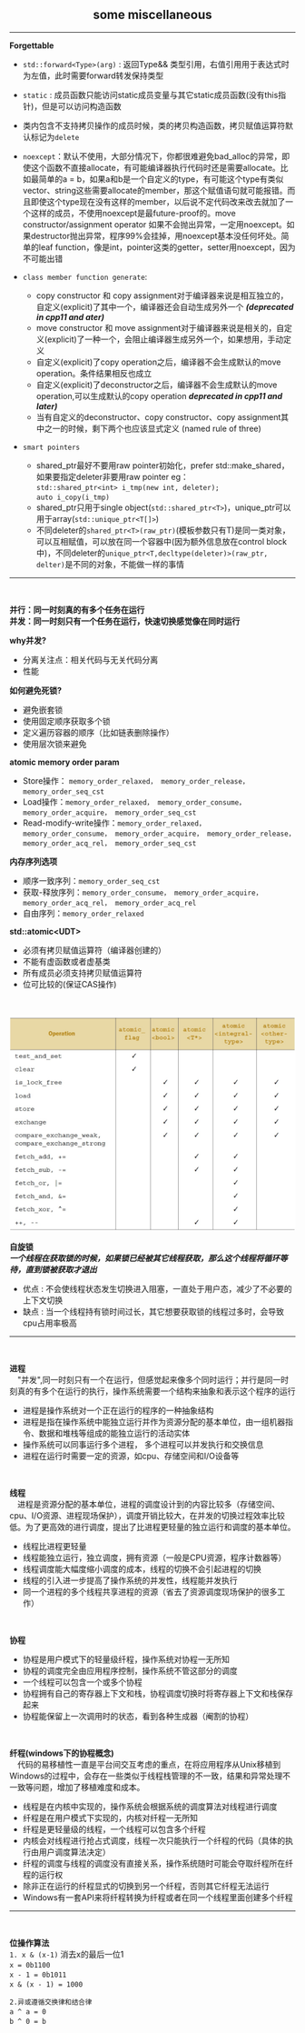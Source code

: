
## <center>  some miscellaneous  </center> ##

---

**Forgettable**
 - `std::forward<Type>(arg)` : 返回Type&& 类型引用，右值引用用于表达式时为左值，此时需要forward转发保持类型  

 - `static` : 成员函数只能访问static成员变量与其它static成员函数(没有this指针)，但是可以访问构造函数

 -  类内包含不支持拷贝操作的成员时候，类的拷贝构造函数，拷贝赋值运算符默认标记为`delete`

 -  `noexcept`：默认不使用，大部分情况下，你都很难避免bad_alloc的异常，即使这个函数不直接allocate，有可能编译器执行代码时还是需要allocate。比如最简单的a = b，如果a和b是一个自定义的type，有可能这个type有类似vector、string这些需要allocate的member，那这个赋值语句就可能报错。而且即使这个type现在没有这样的member，以后说不定代码改来改去就加了一个这样的成员，不使用noexcept是最future-proof的。move constructor/assignment operator 如果不会抛出异常，一定用noexcept。如果destructor抛出异常，程序99%会挂掉，用noexcept基本没任何坏处。简单的leaf function，像是int，pointer这类的getter，setter用noexcept，因为不可能出错

- `class member function generate`:
  - copy constructor 和 copy assignment对于编译器来说是相互独立的，自定义(explicit)了其中一个，编译器还会自动生成另外一个 ***(deprecated in cpp11 and ater)***
  - move constructor 和 move assignment对于编译器来说是相关的，自定义(explicit)了一种一个，会阻止编译器生成另外一个，如果想用，手动定义
  - 自定义(explicit)了copy operation之后，编译器不会生成默认的move operation。条件结果相反也成立
  - 自定义(explicit)了deconstructor之后，编译器不会生成默认的move operation,可以生成默认的copy operation ***deprecated in cpp11 and later)***
  - 当有自定义的deconstructor、copy constructor、copy assignment其中之一的时候，剩下两个也应该显式定义 (named rule of three)  

- `smart pointers`
  - shared_ptr最好不要用raw pointer初始化，prefer std::make_shared，如果要指定deleter非要用raw pointer eg：  
  `std::shared_ptr<int> i_tmp(new int, deleter);`  
  `auto i_copy(i_tmp)`
  - shared_ptr只用于single object(`std::shared_ptr<T>`)，unique_ptr可以用于array(`std::unique_ptr<T[]>`)
  - 不同deleter的`shared_ptr<T>(raw_ptr)`(模板参数只有T)是同一类对象，可以互相赋值，可以放在同一个容器中(因为额外信息放在control block中)，不同deleter的`unique_ptr<T,decltype(deleter)>(raw_ptr, delter)`是不同的对象，不能做一样的事情

---

<br>

**并行：同一时刻真的有多个任务在运行**  
**并发：同一时刻只有一个任务在运行，快速切换感觉像在同时运行**

**why并发?**      
 - 分离关注点：相关代码与无关代码分离  
 - 性能

**如何避免死锁?**  
 - 避免嵌套锁 
 - 使用固定顺序获取多个锁
 - 定义遍历容器的顺序（比如链表删除操作）
 - 使用层次锁来避免 

**atomic memory order param**
 - Store操作： `memory_order_relaxed， memory_order_release， memory_order_seq_cst`
 - Load操作：`memory_order_relaxed， memory_order_consume， memory_order_acquire， memory_order_seq_cst`
 - Read-modify-write操作：`memory_order_relaxed， memory_order_consume， memory_order_acquire， memory_order_release， memory_order_acq_rel， memory_order_seq_cst`

**内存序列选项**
 - 顺序一致序列：`memory_order_seq_cst`
 - 获取-释放序列：`memory_order_consume， memory_order_acquire， memory_order_acq_rel， memory_order_acq_rel`
 - 自由序列：`memory_order_relaxed`

**std::atomic\<UDT\>**
 - 必须有拷贝赋值运算符（编译器创建的）
 - 不能有虚函数或者虚基类
 - 所有成员必须支持拷贝赋值运算符
 - 位可比较的(保证CAS操作)

 <br>

![Alt pic](../pictures/atomic.png)

**自旋锁**  
***一个线程在获取锁的时候，如果锁已经被其它线程获取，那么这个线程将循环等待，直到锁被获取才退出***  
 - 优点 : 不会使线程状态发生切换进入阻塞，一直处于用户态，减少了不必要的上下文切换  
 - 缺点 : 当一个线程持有锁时间过长，其它想要获取锁的线程过多时，会导致cpu占用率极高

---

<br>

**进程**   
&emsp;"并发",同一时刻只有一个在运行，但感觉起来像多个同时运行；并行是同一时刻真的有多个在运行的执行，操作系统需要一个结构来抽象和表示这个程序的运行
- 进程是操作系统对一个正在运行的程序的一种抽象结构
- 进程是指在操作系统中能独立运行并作为资源分配的基本单位，由一组机器指令、数据和堆栈等组成的能独立运行的活动实体
- 操作系统可以同事运行多个进程， 多个进程可以并发执行和交换信息
- 进程在运行时需要一定的资源，如cpu、存储空间和I/O设备等  

<br>

**线程**  
&emsp;进程是资源分配的基本单位，进程的调度设计到的内容比较多（存储空间、cpu、I/O资源、进程现场保护），调度开销比较大，在并发的切换过程效率比较低。为了更高效的进行调度，提出了比进程更轻量的独立运行和调度的基本单位。
- 线程比进程更轻量
- 线程能独立运行，独立调度，拥有资源（一般是CPU资源，程序计数器等）
- 线程调度能大幅度缩小调度的成本，线程的切换不会引起进程的切换
- 线程的引入进一步提高了操作系统的并发性，线程能并发执行
- 同一个进程的多个线程共享进程的资源（省去了资源调度现场保护的很多工作）

<br>

**协程**
- 协程是用户模式下的轻量级纤程，操作系统对协程一无所知
- 协程的调度完全由应用程序控制，操作系统不管这部分的调度
- 一个线程可以包含一个或多个协程
- 协程拥有自己的寄存器上下文和栈，协程调度切换时将寄存器上下文和栈保存起来
- 协程能保留上一次调用时的状态，看到各种生成器（阉割的协程）

<br>

**纤程(windows下的协程概念)**  
&emsp;代码的易移植性一直是平台间交互考虑的重点，在将应用程序从Unix移植到Windows的过程中，会存在一些类似于线程栈管理的不一致，结果和异常处理不一致等问题，增加了移植难度和成本。
- 线程是在内核中实现的，操作系统会根据系统的调度算法对线程进行调度
- 纤程是在用户模式下实现的，内核对纤程一无所知
- 纤程是更轻量级的线程，一个线程可以包含多个纤程
- 内核会对线程进行抢占式调度，线程一次只能执行一个纤程的代码（具体的执行由用户调度算法决定）
- 纤程的调度与线程的调度没有直接关系，操作系统随时可能会夺取纤程所在纤程的运行权
- 除非正在运行的纤程显式的切换到另一个纤程，否则其它纤程无法运行
- Windows有一套API来将纤程转换为纤程或者在同一个线程里面创建多个纤程


<!--![Alt pic](../pictures/管程.png)-->

---

<br>

**位操作算法**  
`1. x & (x-1)` 消去x的最后一位1  
`x = 0b1100`  
`x - 1 = 0b1011`  
`x & (x - 1) = 1000`  

`2.异或遵循交换律和结合律`  
 `a ^ a = 0`  
 `b ^ 0 = b`

